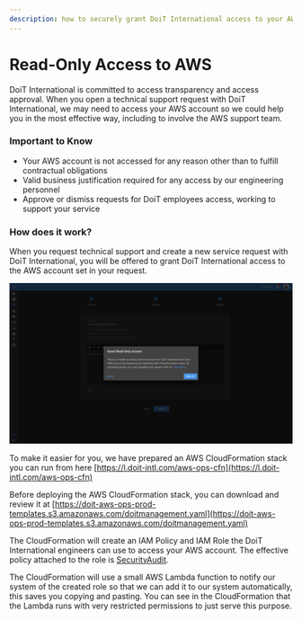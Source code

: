 ```yaml
---
description: how to securely grant DoiT International access to your AWS account
---
```


# Read-Only Access to AWS

DoiT International is committed to access transparency and access approval. When you open a technical support request with DoiT International, we may need to access your AWS account so we could help you in the most effective way, including to involve the AWS support team.

### Important to Know

* Your AWS account is not accessed for any reason other than to fulfill contractual obligations
* Valid business justification required for any access by our engineering personnel
* Approve or dismiss requests for DoiT employees access, working to support your service

### How does it work?

When you request technical support and create a new service request with DoiT International, you will be offered to grant DoiT International access to the AWS account set in your request.

![](../.gitbook/assets/image-43-.png)

To make it easier for you, we have prepared an AWS CloudFormation stack you can run from here [https://l.doit-intl.com/aws-ops-cfn](https://l.doit-intl.com/aws-ops-cfn)

Before deploying the AWS CloudFormation stack, you can download and review it at [https://doit-aws-ops-prod-templates.s3.amazonaws.com/doitmanagement.yaml](https://doit-aws-ops-prod-templates.s3.amazonaws.com/doitmanagement.yaml)

The CloudFormation will create an IAM Policy and IAM Role the DoiT International engineers can use to access your AWS account. The effective policy attached to the role is [SecurityAudit](https://console.aws.amazon.com/iam/home#policies/arn:aws:iam::aws:policy/SecurityAudit).

The CloudFormation will use a small AWS Lambda function to notify our system of the created role so that we can add it to our system automatically, this saves you copying and pasting. You can see in the CloudFormation that the Lambda runs with very restricted permissions to just serve this purpose.




